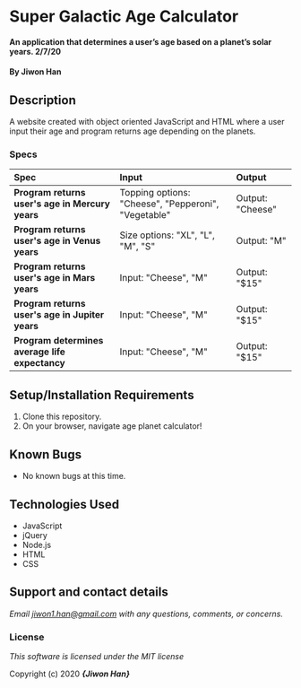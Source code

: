 # Super Galactic Age Calculator

#### An application that determines a user’s age based on a planet’s solar years. 2/7/20

#### By **Jiwon Han**

## Description

A website created with object oriented JavaScript and HTML where a user input their age and program returns age depending on the planets.


### Specs
| Spec | Input | Output |
| :-------------     | :------------- | :------------- |
| **Program returns user's age in Mercury years** | Topping options: "Cheese", "Pepperoni", "Vegetable" | Output: "Cheese" |
| **Program returns user's age in Venus years**| Size options: "XL", "L", "M", "S" | Output: "M" |
| **Program returns user's age in Mars years**| Input: "Cheese", "M" | Output: "$15" |
| **Program returns user's age in Jupiter years**| Input: "Cheese", "M" | Output: "$15" |
| **Program determines average life expectancy**| Input: "Cheese", "M" | Output: "$15" |

## Setup/Installation Requirements

1. Clone this repository.
2. On your browser, navigate age planet calculator!

## Known Bugs
* No known bugs at this time.

## Technologies Used
* JavaScript
* jQuery
* Node.js
* HTML
* CSS

## Support and contact details

_Email jiwon1.han@gmail.com with any questions, comments, or concerns._

### License

*This software is licensed under the MIT license*

Copyright (c) 2020 **_{Jiwon Han}_**
